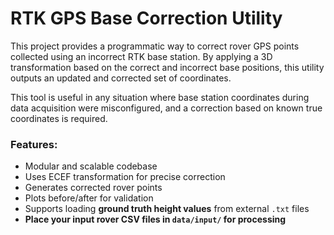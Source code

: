 # RTK GPS Base Correction Utility

This project provides a programmatic way to correct rover GPS points collected using an incorrect RTK base station. By applying a 3D transformation based on the correct and incorrect base positions, this utility outputs an updated and corrected set of coordinates.

This tool is useful in any situation where base station coordinates during data acquisition were misconfigured, and a correction based on known true coordinates is required.

### Features:
- Modular and scalable codebase
- Uses ECEF transformation for precise correction
- Generates corrected rover points
- Plots before/after for validation
- Supports loading **ground truth height values** from external `.txt` files
- **Place your input rover CSV files in `data/input/` for processing**
